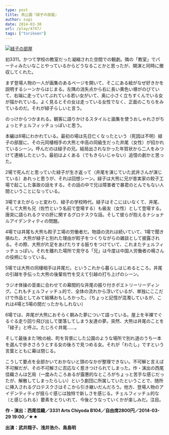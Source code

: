 ```yaml
---
type: post
title: 鳥公園『緑子の部屋』
author: sugi
date: 2014-03-30
url: /play/4747/
tags: ["torikoen"]
---
```

<a href="http://i1.wp.com/asharpminor.com/wp-content/uploads/2014/03/70d4e3f4493c1dafb4f10a677a7d25c0.jpg" onclick="_gaq.push(['_trackEvent', 'outbound-article', 'http://asharpminor.com/wp-content/uploads/2014/03/70d4e3f4493c1dafb4f10a677a7d25c0.jpg', '']);" ><img src="http://i1.wp.com/asharpminor.com/wp-content/uploads/2014/03/70d4e3f4493c1dafb4f10a677a7d25c0.jpg?resize=212%2C300" alt="緑子の部屋" class="alignleft size-medium wp-image-4748" data-recalc-dims="1" /></a>

初3311。かつて学校の教室だった凝縮された空間での観劇。隣の「教室」でパーティみたいなことやっているからどうなることかと思ったが、開演と同時に撤収してくれた。

まず登場人物の一人が画集のあるページを開いて、そこにある絵がなぜ好きかを説明するシーンからはじまる。左隅の消失点から右に長い黄色い塀がのびていて、右端に走っていてぶれている若い女がいて、奥に小さく立ちすくんでいる女が描かれている。よく見るとその女は走っている女性でなく、正面のこちらをみているのだ。それが緑子らしいと言う。

のっけからつかまれる。観客に語りかけるスタイルと画集を使うおしゃれさがちょっとチェルフィッチュっぽいと思う。

本編は6場にわかれている。最初の場は先日亡くなったという（死因は不明）緑子の部屋に、その元同棲相手の大熊と中高の同級生だった井尾（女性）が招かれているシーン。呼んだのは緑子の兄。結局出されなかった年賀状から二人をみつけて連絡したという。最初はよくある（でもきらいじゃない）追憶の劇かと思った。

2場で死んだと思っていた緑子が生き返って（井尾を演じていた武井さんが演じている）あれっと思うが、それは回想シーン。緑子は大熊に兄が昔実家の餃子工場で起こした事故の話をする。その話の中で兄は障害者で暴君のとんでもない人間ということになっている。

3場でまたがらっと変わり、緑子の学校時代。緑子はそこにはいなくて、井尾、そして大熊も兄（佐竹という名前で登場する）も級友（女性）として登場する。唐突に語られるクマの肝に関するグロテスクな話。そして彼らが抱えるナショナルアイデンティティの問題。

4場では井尾も大熊も餃子工場の労働者だ。物語の流れは続いていて、1場で聞き損ねた、大熊が緑子と別れた理由が餃子をつくりながらの雑談として披露される。その際、大熊が片足をあげたりする振りをつけていて、これまたチェルフィッチュっぽい。それを離れた場所で見守る「兄」は今度は中国人労働者の楊さんの役柄になっている。

5場では大熊の同棲相手は井尾だ。というこれから暮らしはじめるところ。井尾の引越を手伝った大熊の後輩佐竹を交えて引越の打ち上げのシーン。

ラジオ体操の音楽に合わせての幕間的な井尾の振り付きポエトリーリーディング。これもチェルフィッチュ的で、全体の流れから浮いているが、単独にここだけで作品としてみて結構おもしろかった。（ちょっと記憶が混濁しているが、これは4場と5場の間だったかもしれない）

6場では、井尾が大熊におそらく朝みた夢について語っている。屋上を半裸でぐるぐる走り回り飛び出して墜落してしまう友達の夢。突然、大熊は井尾のことを「緑子」と呼ぶ。たじろぐ井尾……。

そして最後また1枚の絵、町を背景にした公園のような場所で別れ道のうち一本を選んで歩きさろうとする女の後ろで見つめる女。それが「わたし」ですという言葉とともに幕は閉じる。

こうして要点を全部かいておかないと頭のなかが整理できない。不可解と言えば不可解だが、その不可解さに否応なく惹きつけられてしまった。作・演出の西尾佳織さんは乞局（一度みたころあるが露悪的なところがちょっと苦手な感じだったが、解散してしまったらしい）という劇団に所属していたということで、随所に挿入されるグロテスクさはそこから引き継いだんだろう。他方、登場人物のアイデンティティが揺らぐ感じは独特で新しさを感じる。チェルフィッチュ的な（と感じられる）要素をとりいれて、今後どうなっていくかが楽しみだ。注目。

**作・演出：西尾佳織／3331 Arts Chiyoda B104／自由席2800円／2014-03-29 19:00／★★**

**出演：武井翔子、浅井浩介、鳥島明**
